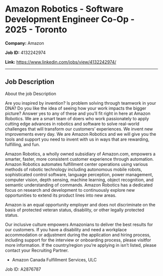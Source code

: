 # Amazon Robotics - Software Development Engineer Co-Op - 2025 - Toronto

**Company:** Amazon

**Job ID:** 4132242974

**Link:** https://www.linkedin.com/jobs/view/4132242974/

---

## Job Description

About the job
Description

Are you inspired by invention? Is problem solving through teamwork in your DNA? Do you like the idea of seeing how your work impacts the bigger picture? Answer yes to any of these and you’ll fit right in here at Amazon Robotics. We are a smart team of doers who work passionately to apply cutting edge advances in robotics and software to solve real-world challenges that will transform our customers’ experiences. We invent new improvements every day. We are Amazon Robotics and we will give you the tools and support you need to invent with us in ways that are rewarding, fulfilling, and fun.

Amazon Robotics, a wholly owned subsidiary of Amazon.com, empowers a smarter, faster, more consistent customer experience through automation. Amazon Robotics automates fulfillment center operations using various methods of robotic technology including autonomous mobile robots, sophisticated control software, language perception, power management, computer vision, depth sensing, machine learning, object recognition, and semantic understanding of commands. Amazon Robotics has a dedicated focus on research and development to continuously explore new opportunities to extend its product lines into new areas.









Amazon is an equal opportunity employer and does not discriminate on the basis of protected veteran status, disability, or other legally protected status.

Our inclusive culture empowers Amazonians to deliver the best results for our customers. If you have a disability and need a workplace accommodation or adjustment during the application and hiring process, including support for the interview or onboarding process, please visitfor more information. If the country/region you’re applying in isn’t listed, please contact your Recruiting Partner.


- Amazon Canada Fulfillment Services, ULC

Job ID: A2876787
